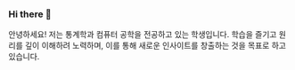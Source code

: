 ### Hi there 👋

안녕하세요! 저는 통계학과 컴퓨터 공학을 전공하고 있는 학생입니다. 학습을 즐기고 원리를 깊이 이해하려 노력하며, 이를 통해 새로운 인사이트를 창출하는 것을 목표로 하고 있습니다.
